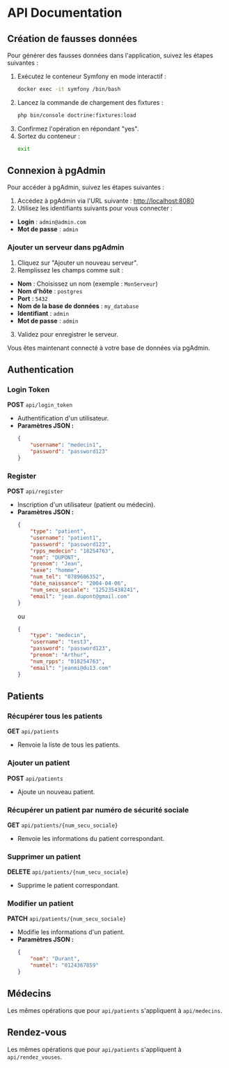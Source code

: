 # API Documentation

## Création de fausses données

Pour générer des fausses données dans l'application, suivez les étapes suivantes :

1. Exécutez le conteneur Symfony en mode interactif :
   ```sh
   docker exec -it symfony /bin/bash
   ```
2. Lancez la commande de chargement des fixtures :
   ```sh
   php bin/console doctrine:fixtures:load
   ```
3. Confirmez l'opération en répondant "yes".
4. Sortez du conteneur :
   ```sh
   exit
   ```

## Connexion à pgAdmin

Pour accéder à pgAdmin, suivez les étapes suivantes :

1. Accédez à pgAdmin via l'URL suivante : [http://localhost:8080](http://localhost:8080)
2. Utilisez les identifiants suivants pour vous connecter :
  - **Login** : `admin@admin.com`
  - **Mot de passe** : `admin`

### Ajouter un serveur dans pgAdmin

1. Cliquez sur "Ajouter un nouveau serveur".
2. Remplissez les champs comme suit :
  - **Nom** : Choisissez un nom (exemple : `MonServeur`)
  - **Nom d'hôte** : `postgres`
  - **Port** : `5432`
  - **Nom de la base de données** : `my_database`
  - **Identifiant** : `admin`
  - **Mot de passe** : `admin`
3. Validez pour enregistrer le serveur.

Vous êtes maintenant connecté à votre base de données via pgAdmin.



## Authentication

### Login Token
**POST** `api/login_token`
- Authentification d'un utilisateur.
- **Paramètres JSON :**
  ```json
  {
      "username": "medecin1",
      "password": "password123"
  }
  ```

### Register
**POST** `api/register`
- Inscription d'un utilisateur (patient ou médecin).
- **Paramètres JSON :**
  ```json
  {
      "type": "patient",
      "username": "patient1",
      "password": "password123",
      "rpps_medecin": "18254763",
      "nom": "DUPONT",
      "prenom": "Jean",
      "sexe": "homme",
      "num_tel": "0789686352",
      "date_naissance": "2004-04-06",
      "num_secu_sociale": "125235438241",
      "email": "jean.dupont@gmail.com"
  }
  ```
  ou
  ```json
  {
      "type": "medecin",
      "username": "test3",
      "password": "password123",
      "prenom": "Arthur",
      "num_rpps": "018254763",
      "email": "jeanmi@du13.com"
  }
  ```

## Patients

### Récupérer tous les patients
**GET** `api/patients`
- Renvoie la liste de tous les patients.

### Ajouter un patient
**POST** `api/patients`
- Ajoute un nouveau patient.

### Récupérer un patient par numéro de sécurité sociale
**GET** `api/patients/{num_secu_sociale}`
- Renvoie les informations du patient correspondant.

### Supprimer un patient
**DELETE** `api/patients/{num_secu_sociale}`
- Supprime le patient correspondant.

### Modifier un patient
**PATCH** `api/patients/{num_secu_sociale}`
- Modifie les informations d'un patient.
- **Paramètres JSON :**
  ```json
  {
      "nom": "Durant",
      "numtel": "0124367859"
  }
  ```

## Médecins
Les mêmes opérations que pour `api/patients` s'appliquent à `api/medecins`.

## Rendez-vous
Les mêmes opérations que pour `api/patients` s'appliquent à `api/rendez_vouses`.
